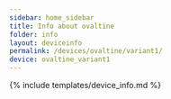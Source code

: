 ```yaml
---
sidebar: home_sidebar
title: Info about ovaltine
folder: info
layout: deviceinfo
permalink: /devices/ovaltine/variant1/
device: ovaltine_variant1
---
```

{% include templates/device_info.md %}

